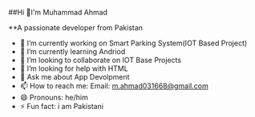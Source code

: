 ##Hi 👋I'm Muhammad Ahmad

   **A passionate developer from Pakistan

- 🔭 I’m currently working on Smart Parking System(IOT Based Project)
- 🌱 I’m currently learning Andriod
- 👯 I’m looking to collaborate on IOT Base Projects
- 🤔 I’m looking for help with HTML
- 💬 Ask me about App Devolpment
- 📫 How to reach me: Email: m.ahmad031668@gmail.com
- 😄 Pronouns: he/him
- ⚡ Fun fact: i am Pakistani
